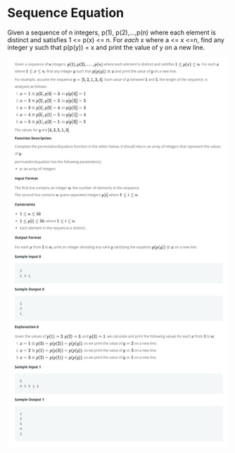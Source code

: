 # Sequence Equation

Given a sequence of n integers, p(1), p(2),...,p(n) where each element is distinct and satisfies 1 <= p(x) <= n. For *each*  x where a <= x <=n, find any integer y such that p(p(y)) = x and print the value of y on a new line.

<kbd>![Problem.jpg](./Problem.jpg)</kbd>

